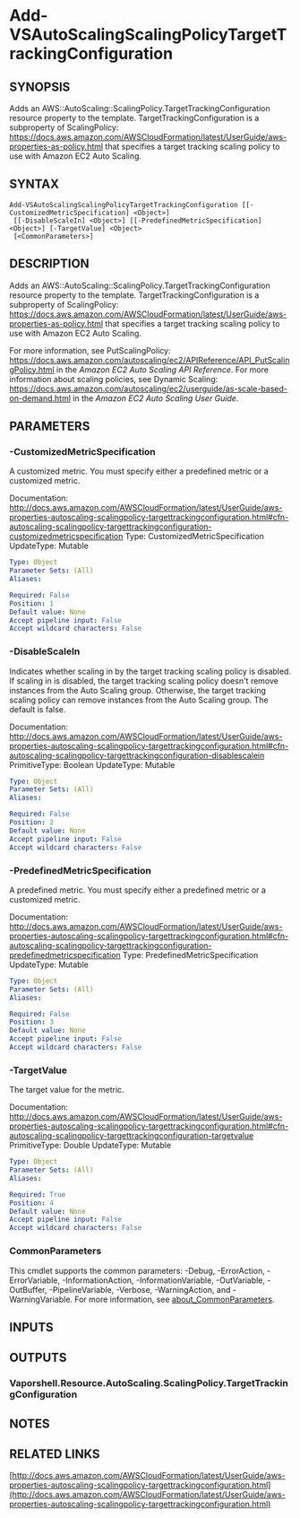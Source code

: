 # Add-VSAutoScalingScalingPolicyTargetTrackingConfiguration

## SYNOPSIS
Adds an AWS::AutoScaling::ScalingPolicy.TargetTrackingConfiguration resource property to the template.
TargetTrackingConfiguration is a subproperty of ScalingPolicy: https://docs.aws.amazon.com/AWSCloudFormation/latest/UserGuide/aws-properties-as-policy.html that specifies a target tracking scaling policy to use with Amazon EC2 Auto Scaling.

## SYNTAX

```
Add-VSAutoScalingScalingPolicyTargetTrackingConfiguration [[-CustomizedMetricSpecification] <Object>]
 [[-DisableScaleIn] <Object>] [[-PredefinedMetricSpecification] <Object>] [-TargetValue] <Object>
 [<CommonParameters>]
```

## DESCRIPTION
Adds an AWS::AutoScaling::ScalingPolicy.TargetTrackingConfiguration resource property to the template.
TargetTrackingConfiguration is a subproperty of ScalingPolicy: https://docs.aws.amazon.com/AWSCloudFormation/latest/UserGuide/aws-properties-as-policy.html that specifies a target tracking scaling policy to use with Amazon EC2 Auto Scaling.

For more information, see PutScalingPolicy: https://docs.aws.amazon.com/autoscaling/ec2/APIReference/API_PutScalingPolicy.html in the *Amazon EC2 Auto Scaling API Reference*.
For more information about scaling policies, see Dynamic Scaling: https://docs.aws.amazon.com/autoscaling/ec2/userguide/as-scale-based-on-demand.html in the *Amazon EC2 Auto Scaling User Guide*.

## PARAMETERS

### -CustomizedMetricSpecification
A customized metric.
You must specify either a predefined metric or a customized metric.

Documentation: http://docs.aws.amazon.com/AWSCloudFormation/latest/UserGuide/aws-properties-autoscaling-scalingpolicy-targettrackingconfiguration.html#cfn-autoscaling-scalingpolicy-targettrackingconfiguration-customizedmetricspecification
Type: CustomizedMetricSpecification
UpdateType: Mutable

```yaml
Type: Object
Parameter Sets: (All)
Aliases:

Required: False
Position: 1
Default value: None
Accept pipeline input: False
Accept wildcard characters: False
```

### -DisableScaleIn
Indicates whether scaling in by the target tracking scaling policy is disabled.
If scaling in is disabled, the target tracking scaling policy doesn't remove instances from the Auto Scaling group.
Otherwise, the target tracking scaling policy can remove instances from the Auto Scaling group.
The default is false.

Documentation: http://docs.aws.amazon.com/AWSCloudFormation/latest/UserGuide/aws-properties-autoscaling-scalingpolicy-targettrackingconfiguration.html#cfn-autoscaling-scalingpolicy-targettrackingconfiguration-disablescalein
PrimitiveType: Boolean
UpdateType: Mutable

```yaml
Type: Object
Parameter Sets: (All)
Aliases:

Required: False
Position: 2
Default value: None
Accept pipeline input: False
Accept wildcard characters: False
```

### -PredefinedMetricSpecification
A predefined metric.
You must specify either a predefined metric or a customized metric.

Documentation: http://docs.aws.amazon.com/AWSCloudFormation/latest/UserGuide/aws-properties-autoscaling-scalingpolicy-targettrackingconfiguration.html#cfn-autoscaling-scalingpolicy-targettrackingconfiguration-predefinedmetricspecification
Type: PredefinedMetricSpecification
UpdateType: Mutable

```yaml
Type: Object
Parameter Sets: (All)
Aliases:

Required: False
Position: 3
Default value: None
Accept pipeline input: False
Accept wildcard characters: False
```

### -TargetValue
The target value for the metric.

Documentation: http://docs.aws.amazon.com/AWSCloudFormation/latest/UserGuide/aws-properties-autoscaling-scalingpolicy-targettrackingconfiguration.html#cfn-autoscaling-scalingpolicy-targettrackingconfiguration-targetvalue
PrimitiveType: Double
UpdateType: Mutable

```yaml
Type: Object
Parameter Sets: (All)
Aliases:

Required: True
Position: 4
Default value: None
Accept pipeline input: False
Accept wildcard characters: False
```

### CommonParameters
This cmdlet supports the common parameters: -Debug, -ErrorAction, -ErrorVariable, -InformationAction, -InformationVariable, -OutVariable, -OutBuffer, -PipelineVariable, -Verbose, -WarningAction, and -WarningVariable. For more information, see [about_CommonParameters](http://go.microsoft.com/fwlink/?LinkID=113216).

## INPUTS

## OUTPUTS

### Vaporshell.Resource.AutoScaling.ScalingPolicy.TargetTrackingConfiguration
## NOTES

## RELATED LINKS

[http://docs.aws.amazon.com/AWSCloudFormation/latest/UserGuide/aws-properties-autoscaling-scalingpolicy-targettrackingconfiguration.html](http://docs.aws.amazon.com/AWSCloudFormation/latest/UserGuide/aws-properties-autoscaling-scalingpolicy-targettrackingconfiguration.html)

